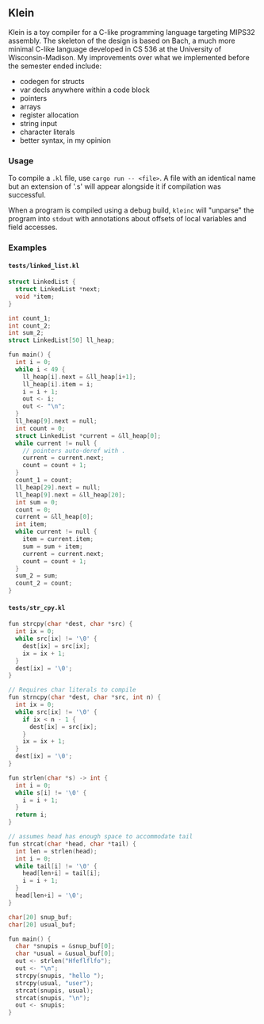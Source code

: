 ## Klein
Klein is a toy compiler for a C-like programming language targeting MIPS32 assembly.  The skeleton of the design is based on Bach, a much more minimal C-like language developed in CS 536 at the University of Wisconsin-Madison.  My improvements over what we implemented before the semester ended include:

- codegen for structs
- var decls anywhere within a code block
- pointers
- arrays
- register allocation
- string input
- character literals
- better syntax, in my opinion

### Usage
To compile a `.kl` file, use `cargo run -- <file>`.  A file with an identical name but an extension of '.s' will appear alongside it if compilation was successful.

When a program is compiled using a debug build, `kleinc` will "unparse" the program into `stdout` with annotations about offsets of local variables and field accesses.

### Examples
#### `tests/linked_list.kl`
```c
struct LinkedList {
  struct LinkedList *next;
  void *item;
}

int count_1;
int count_2;
int sum_2;
struct LinkedList[50] ll_heap;

fun main() {
  int i = 0;
  while i < 49 {
    ll_heap[i].next = &ll_heap[i+1];
    ll_heap[i].item = i;
    i = i + 1;
    out <- i;
    out <- "\n";
  }
  ll_heap[9].next = null;
  int count = 0;
  struct LinkedList *current = &ll_heap[0];
  while current != null {
    // pointers auto-deref with .
    current = current.next;
    count = count + 1;
  }
  count_1 = count;
  ll_heap[29].next = null;
  ll_heap[9].next = &ll_heap[20];
  int sum = 0;
  count = 0;
  current = &ll_heap[0];
  int item;
  while current != null {
    item = current.item;
    sum = sum + item;
    current = current.next;
    count = count + 1;
  }
  sum_2 = sum;
  count_2 = count;
}
```

#### `tests/str_cpy.kl`
```c
fun strcpy(char *dest, char *src) {
  int ix = 0;
  while src[ix] != '\0' {
    dest[ix] = src[ix];
    ix = ix + 1;
  }
  dest[ix] = '\0';
}

// Requires char literals to compile
fun strncpy(char *dest, char *src, int n) {
  int ix = 0;
  while src[ix] != '\0' {
    if ix < n - 1 {
      dest[ix] = src[ix];
    }
    ix = ix + 1;
  }
  dest[ix] = '\0';
}

fun strlen(char *s) -> int {
  int i = 0;
  while s[i] != '\0' {
    i = i + 1;
  }
  return i;
}

// assumes head has enough space to accommodate tail
fun strcat(char *head, char *tail) {
  int len = strlen(head);
  int i = 0;
  while tail[i] != '\0' {
    head[len+i] = tail[i];
    i = i + 1;
  }
  head[len+i] = '\0';
}

char[20] snup_buf;
char[20] usual_buf;

fun main() {
  char *snupis = &snup_buf[0];
  char *usual = &usual_buf[0];
  out <- strlen("Hfeflflfo");
  out <- "\n";
  strcpy(snupis, "hello ");
  strcpy(usual, "user");
  strcat(snupis, usual);
  strcat(snupis, "\n");
  out <- snupis;
}
```
